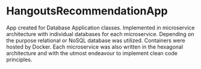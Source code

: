 # HangoutsRecommendationApp
App created for Database Application classes. Implemented in microservice architecture with individual databases for each microservice. Depending on the purpose relational or NoSQL database was utilized. Containers were hosted by Docker. Each microservice was also written in the hexagonal architecture and with the utmost endeavour to implement clean code principles.
